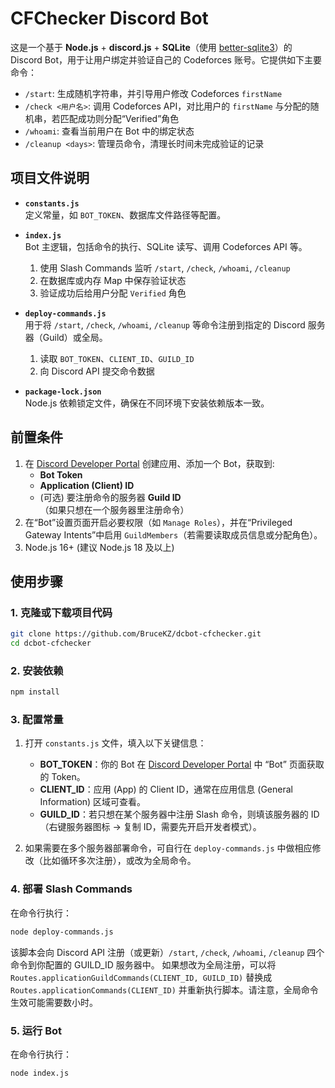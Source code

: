# CFChecker Discord Bot

这是一个基于 **Node.js** + **discord.js** + **SQLite**（使用 [better-sqlite3](https://www.npmjs.com/package/better-sqlite3)）的 Discord Bot，用于让用户绑定并验证自己的 Codeforces 账号。它提供如下主要命令：

- `/start`: 生成随机字符串，并引导用户修改 Codeforces `firstName`  
- `/check <用户名>`: 调用 Codeforces API，对比用户的 `firstName` 与分配的随机串，若匹配成功则分配“Verified”角色  
- `/whoami`: 查看当前用户在 Bot 中的绑定状态  
- `/cleanup <days>`: 管理员命令，清理长时间未完成验证的记录

## 项目文件说明

- **`constants.js`**  
  定义常量，如 `BOT_TOKEN`、数据库文件路径等配置。

- **`index.js`**  
  Bot 主逻辑，包括命令的执行、SQLite 读写、调用 Codeforces API 等。  
  1. 使用 Slash Commands 监听 `/start`, `/check`, `/whoami`, `/cleanup`  
  2. 在数据库或内存 Map 中保存验证状态  
  3. 验证成功后给用户分配 `Verified` 角色

- **`deploy-commands.js`**  
  用于将 `/start`, `/check`, `/whoami`, `/cleanup` 等命令注册到指定的 Discord 服务器（Guild）或全局。  
  1. 读取 `BOT_TOKEN`、`CLIENT_ID`、`GUILD_ID`  
  2. 向 Discord API 提交命令数据

- **`package-lock.json`**  
  Node.js 依赖锁定文件，确保在不同环境下安装依赖版本一致。

## 前置条件

1. 在 [Discord Developer Portal](https://discord.com/developers/applications) 创建应用、添加一个 Bot，获取到:
   - **Bot Token**
   - **Application (Client) ID**
   - (可选) 要注册命令的服务器 **Guild ID**（如果只想在一个服务器里注册命令）
2. 在“Bot”设置页面开启必要权限（如 `Manage Roles`），并在“Privileged Gateway Intents”中启用 `GuildMembers`（若需要读取成员信息或分配角色）。
3. Node.js 16+ (建议 Node.js 18 及以上)

## 使用步骤

### 1. **克隆或下载项目代码**  
   ```bash
   git clone https://github.com/BruceKZ/dcbot-cfchecker.git
   cd dcbot-cfchecker
  ```

### 2. **安装依赖**
  ```bash
  npm install
  ```

### 3. **配置常量**
1. 打开 `constants.js` 文件，填入以下关键信息：
   - **BOT_TOKEN**：你的 Bot 在 [Discord Developer Portal](https://discord.com/developers/applications) 中 “Bot” 页面获取的 Token。
   - **CLIENT_ID**：应用 (App) 的 Client ID，通常在应用信息 (General Information) 区域可查看。
   - **GUILD_ID**：若只想在某个服务器中注册 Slash 命令，则填该服务器的 ID（右键服务器图标 → 复制 ID，需要先开启开发者模式）。

2. 如果需要在多个服务器部署命令，可自行在 `deploy-commands.js` 中做相应修改（比如循环多次注册），或改为全局命令。

### 4. 部署 Slash Commands

在命令行执行：
  ```bash
  node deploy-commands.js
  ```
该脚本会向 Discord API 注册（或更新）`/start`, `/check`, `/whoami`, `/cleanup` 四个命令到你配置的 GUILD_ID 服务器中。
如果想改为全局注册，可以将 `Routes.applicationGuildCommands(CLIENT_ID, GUILD_ID)` 替换成 `Routes.applicationCommands(CLIENT_ID)` 并重新执行脚本。请注意，全局命令生效可能需要数小时。

### 5. 运行 Bot

在命令行执行：
  ```bash
  node index.js
  ```
